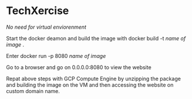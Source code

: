 # TechXercise

*No need for virtual enviorenment*

Start the docker deamon and build the image with docker build -t *name of image* .

Enter docker run -p 8080 *name of image*
  
Go to a browser and go on 0.0.0.0:8080 to view the website

Repat above steps with GCP Compute Engine by unzipping the package and building the image on the VM and then accessing the website on custom domain name.
